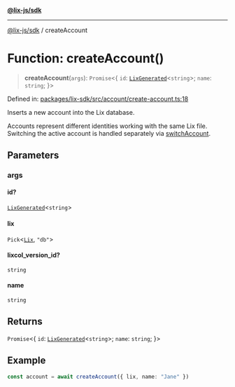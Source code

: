 [**@lix-js/sdk**](../README.md)

***

[@lix-js/sdk](../README.md) / createAccount

# Function: createAccount()

> **createAccount**(`args`): `Promise`\<\{ `id`: [`LixGenerated`](../type-aliases/LixGenerated.md)\<`string`\>; `name`: `string`; \}\>

Defined in: [packages/lix-sdk/src/account/create-account.ts:18](https://github.com/opral/monorepo/blob/e71bdb871680205b7a92b34085dd7fe79344e0d0/packages/lix-sdk/src/account/create-account.ts#L18)

Inserts a new account into the Lix database.

Accounts represent different identities working with the same Lix
file. Switching the active account is handled separately via
[switchAccount](switchAccount.md).

## Parameters

### args

#### id?

[`LixGenerated`](../type-aliases/LixGenerated.md)\<`string`\>

#### lix

`Pick`\<[`Lix`](../type-aliases/Lix.md), `"db"`\>

#### lixcol_version_id?

`string`

#### name

`string`

## Returns

`Promise`\<\{ `id`: [`LixGenerated`](../type-aliases/LixGenerated.md)\<`string`\>; `name`: `string`; \}\>

## Example

```ts
const account = await createAccount({ lix, name: "Jane" })
```
